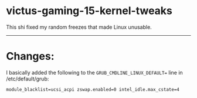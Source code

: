# victus-gaming-15-kernel-tweaks
This shi fixed my random freezes that made Linux unusable.

---

# Changes:

I basically added the following to the `GRUB_CMDLINE_LINUX_DEFAULT=` line in /etc/default/grub:

```module_blacklist=ucsi_acpi zswap.enabled=0 intel_idle.max_cstate=4```
